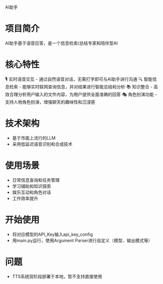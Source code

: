 AI助手
# 项目简介
AI助手基于语音应答，是一个信息检索/总结专家和陪伴型AI

# 核心特性
🎙️ 实时语音交互 - 通过自然语音对话，无需打字即可与AI助手进行沟通
🔍 智能信息检索 - 能够实时联网查询信息，并对结果进行智能总结和分析
📚 知识整合 - 高效合理分析用户输入的文件内容，为用户提供全面准确的回答
🎭 角色扮演功能 - 支持人物角色扮演，增强聊天的趣味性和沉浸感

# 技术架构
- 基于市面上流行的LLM
- 采用低延迟语音识别和合成技术

# 使用场景
- 日常信息查询和任务管理
- 学习辅助和知识探索
- 娱乐互动和角色对话
- 工作效率提升

# 开始使用
- 将对应模型的API_Key输入api_key_config
- 用main.py运行，使用Argument Parser进行自定义（模型、输出模式等）

# 问题
- TTS系统现阶段部署于本地，暂不支持直接使用

